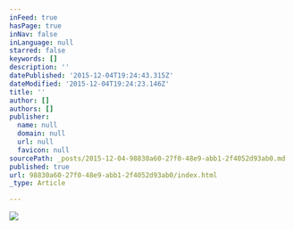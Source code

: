```yaml
---
inFeed: true
hasPage: true
inNav: false
inLanguage: null
starred: false
keywords: []
description: ''
datePublished: '2015-12-04T19:24:43.315Z'
dateModified: '2015-12-04T19:24:23.146Z'
title: ''
author: []
authors: []
publisher:
  name: null
  domain: null
  url: null
  favicon: null
sourcePath: _posts/2015-12-04-98830a60-27f0-48e9-abb1-2f4052d93ab0.md
published: true
url: 98830a60-27f0-48e9-abb1-2f4052d93ab0/index.html
_type: Article

---
```

![](https://the-grid-user-content.s3-us-west-2.amazonaws.com/bfa6356c-1428-4639-bf86-44df663f762a.jpg)